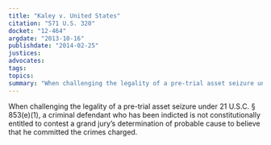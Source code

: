 ```yaml
---
title: "Kaley v. United States"
citation: "571 U.S. 320"
docket: "12-464"
argdate: "2013-10-16"
publishdate: "2014-02-25"
justices:
advocates:
tags:
topics:
summary: "When challenging the legality of a pre-trial asset seizure under 21 U.S.C. § 853(e)(1), a criminal defendant who has been indicted is not constitutionally entitled to contest a grand jury’s determination of probable cause to believe that he committed the crimes charged."
---
```

When challenging the legality of a pre-trial asset seizure under 21 U.S.C. § 853(e)(1), a criminal defendant who has been indicted is not constitutionally entitled to contest a grand jury’s determination of probable cause to believe that he committed the crimes charged.

